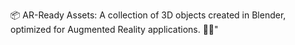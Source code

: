 📦 AR-Ready Assets: A collection of 3D objects created in Blender, optimized for Augmented Reality applications. 🚀🎨"
